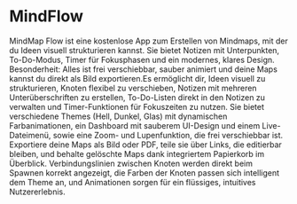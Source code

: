 # MindFlow
MindMap Flow ist eine kostenlose App zum Erstellen von Mindmaps, mit der du Ideen visuell strukturieren kannst. Sie bietet Notizen mit Unterpunkten, To-Do-Modus, Timer für Fokusphasen und ein modernes, klares Design. Besonderheit: Alles ist frei verschiebbar, sauber animiert und deine Maps kannst du direkt als Bild exportieren.Es ermöglicht dir, Ideen visuell zu strukturieren, Knoten flexibel zu verschieben, Notizen mit mehreren Unterüberschriften zu erstellen, To-Do-Listen direkt in den Notizen zu verwalten und Timer-Funktionen für Fokuszeiten zu nutzen. Sie bietet verschiedene Themes (Hell, Dunkel, Glas) mit dynamischen Farbanimationen, ein Dashboard mit sauberem UI-Design und einem Live-Dateimenü, sowie eine Zoom- und Lupenfunktion, die frei verschiebbar ist. Exportiere deine Maps als Bild oder PDF, teile sie über Links, die editierbar bleiben, und behalte gelöschte Maps dank integriertem Papierkorb im Überblick. Verbindungslinien zwischen Knoten werden direkt beim Spawnen korrekt angezeigt, die Farben der Knoten passen sich intelligent dem Theme an, und Animationen sorgen für ein flüssiges, intuitives Nutzererlebnis.
